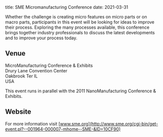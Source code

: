 title: SME Micromanufacturing Conference
date: 2021-03-31

Whether the challenge is creating micro features on micro parts or on macro parts, participants in this event will be looking for ideas to improve their process. Exploring the many processes available, this conference brings together industry professionals to discuss the latest developments and to improve your process today.
<!--break-->
## Venue

MicroManufacturing Conference & Exhibits  
Drury Lane Convention Center  
Oakbrook Ter IL  
USA  
  
This event runs in parallel with the 2011 NanoManufacturing Conference & Exhibits.  
  
## Website

For more information visit [www.sme.org](http://www.sme.org/cgi-bin/get-event.pl?--001964-000007-mhome--SME-&ID=10CF90)